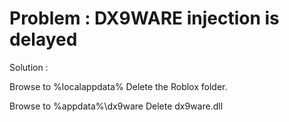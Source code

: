 # Problem : DX9WARE injection is delayed

Solution : 

Browse to %localappdata%
Delete the Roblox folder.

Browse to %appdata%\dx9ware
Delete dx9ware.dll
